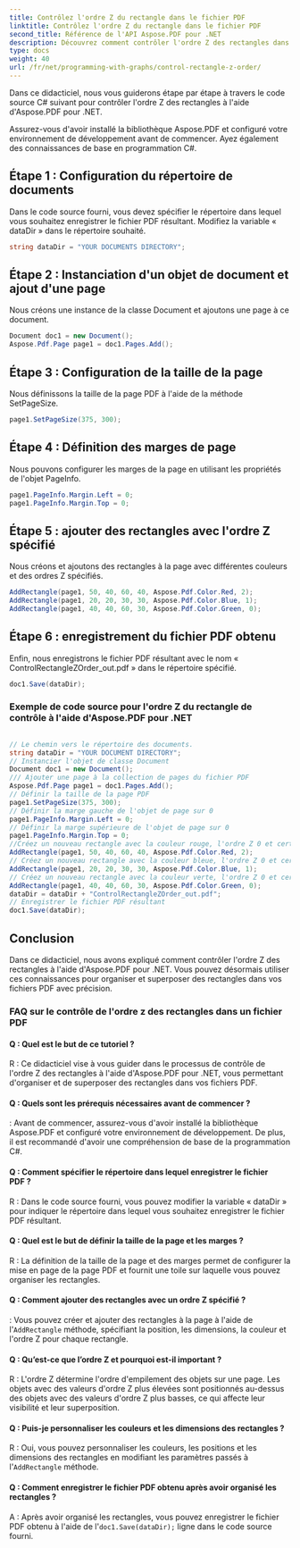 ```yaml
---
title: Contrôlez l'ordre Z du rectangle dans le fichier PDF
linktitle: Contrôlez l'ordre Z du rectangle dans le fichier PDF
second_title: Référence de l'API Aspose.PDF pour .NET
description: Découvrez comment contrôler l'ordre Z des rectangles dans un fichier PDF à l'aide d'Aspose.PDF pour .NET.
type: docs
weight: 40
url: /fr/net/programming-with-graphs/control-rectangle-z-order/
---
```

Dans ce didacticiel, nous vous guiderons étape par étape à travers le code source C# suivant pour contrôler l'ordre Z des rectangles à l'aide d'Aspose.PDF pour .NET.

Assurez-vous d'avoir installé la bibliothèque Aspose.PDF et configuré votre environnement de développement avant de commencer. Ayez également des connaissances de base en programmation C#.

## Étape 1 : Configuration du répertoire de documents

Dans le code source fourni, vous devez spécifier le répertoire dans lequel vous souhaitez enregistrer le fichier PDF résultant. Modifiez la variable « dataDir » dans le répertoire souhaité.

```csharp
string dataDir = "YOUR DOCUMENTS DIRECTORY";
```

## Étape 2 : Instanciation d'un objet de document et ajout d'une page

Nous créons une instance de la classe Document et ajoutons une page à ce document.

```csharp
Document doc1 = new Document();
Aspose.Pdf.Page page1 = doc1.Pages.Add();
```

## Étape 3 : Configuration de la taille de la page

Nous définissons la taille de la page PDF à l'aide de la méthode SetPageSize.

```csharp
page1.SetPageSize(375, 300);
```

## Étape 4 : Définition des marges de page

Nous pouvons configurer les marges de la page en utilisant les propriétés de l'objet PageInfo.

```csharp
page1.PageInfo.Margin.Left = 0;
page1.PageInfo.Margin.Top = 0;
```

## Étape 5 : ajouter des rectangles avec l'ordre Z spécifié

Nous créons et ajoutons des rectangles à la page avec différentes couleurs et des ordres Z spécifiés.

```csharp
AddRectangle(page1, 50, 40, 60, 40, Aspose.Pdf.Color.Red, 2);
AddRectangle(page1, 20, 20, 30, 30, Aspose.Pdf.Color.Blue, 1);
AddRectangle(page1, 40, 40, 60, 30, Aspose.Pdf.Color.Green, 0);
```

## Étape 6 : enregistrement du fichier PDF obtenu

Enfin, nous enregistrons le fichier PDF résultant avec le nom « ControlRectangleZOrder_out.pdf » dans le répertoire spécifié.

```csharp
doc1.Save(dataDir);
```
### Exemple de code source pour l'ordre Z du rectangle de contrôle à l'aide d'Aspose.PDF pour .NET 

```csharp

// Le chemin vers le répertoire des documents.
string dataDir = "YOUR DOCUMENT DIRECTORY";
// Instancier l'objet de classe Document
Document doc1 = new Document();
/// Ajouter une page à la collection de pages du fichier PDF
Aspose.Pdf.Page page1 = doc1.Pages.Add();
// Définir la taille de la page PDF
page1.SetPageSize(375, 300);
// Définir la marge gauche de l'objet de page sur 0
page1.PageInfo.Margin.Left = 0;
// Définir la marge supérieure de l'objet de page sur 0
page1.PageInfo.Margin.Top = 0;
//Créez un nouveau rectangle avec la couleur rouge, l'ordre Z 0 et certaines dimensions
AddRectangle(page1, 50, 40, 60, 40, Aspose.Pdf.Color.Red, 2);
// Créez un nouveau rectangle avec la couleur bleue, l'ordre Z 0 et certaines dimensions
AddRectangle(page1, 20, 20, 30, 30, Aspose.Pdf.Color.Blue, 1);
// Créez un nouveau rectangle avec la couleur verte, l'ordre Z 0 et certaines dimensions
AddRectangle(page1, 40, 40, 60, 30, Aspose.Pdf.Color.Green, 0);
dataDir = dataDir + "ControlRectangleZOrder_out.pdf";
// Enregistrer le fichier PDF résultant
doc1.Save(dataDir);

```

## Conclusion

Dans ce didacticiel, nous avons expliqué comment contrôler l'ordre Z des rectangles à l'aide d'Aspose.PDF pour .NET. Vous pouvez désormais utiliser ces connaissances pour organiser et superposer des rectangles dans vos fichiers PDF avec précision.

### FAQ sur le contrôle de l'ordre z des rectangles dans un fichier PDF

#### Q : Quel est le but de ce tutoriel ?

R : Ce didacticiel vise à vous guider dans le processus de contrôle de l'ordre Z des rectangles à l'aide d'Aspose.PDF pour .NET, vous permettant d'organiser et de superposer des rectangles dans vos fichiers PDF.

#### Q : Quels sont les prérequis nécessaires avant de commencer ?

: Avant de commencer, assurez-vous d'avoir installé la bibliothèque Aspose.PDF et configuré votre environnement de développement. De plus, il est recommandé d'avoir une compréhension de base de la programmation C#.

#### Q : Comment spécifier le répertoire dans lequel enregistrer le fichier PDF ?

R : Dans le code source fourni, vous pouvez modifier la variable « dataDir » pour indiquer le répertoire dans lequel vous souhaitez enregistrer le fichier PDF résultant.

#### Q : Quel est le but de définir la taille de la page et les marges ?

R : La définition de la taille de la page et des marges permet de configurer la mise en page de la page PDF et fournit une toile sur laquelle vous pouvez organiser les rectangles.

#### Q : Comment ajouter des rectangles avec un ordre Z spécifié ?

 : Vous pouvez créer et ajouter des rectangles à la page à l'aide de l'`AddRectangle` méthode, spécifiant la position, les dimensions, la couleur et l'ordre Z pour chaque rectangle.

#### Q : Qu’est-ce que l’ordre Z et pourquoi est-il important ?

R : L'ordre Z détermine l'ordre d'empilement des objets sur une page. Les objets avec des valeurs d'ordre Z plus élevées sont positionnés au-dessus des objets avec des valeurs d'ordre Z plus basses, ce qui affecte leur visibilité et leur superposition.

#### Q : Puis-je personnaliser les couleurs et les dimensions des rectangles ?

 R : Oui, vous pouvez personnaliser les couleurs, les positions et les dimensions des rectangles en modifiant les paramètres passés à l'`AddRectangle` méthode.

#### Q : Comment enregistrer le fichier PDF obtenu après avoir organisé les rectangles ?

 A : Après avoir organisé les rectangles, vous pouvez enregistrer le fichier PDF obtenu à l'aide de l'`doc1.Save(dataDir);` ligne dans le code source fourni.